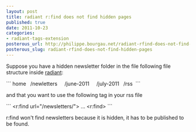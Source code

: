 ```yaml
---
layout: post
title: radiant r:find does not find hidden pages
published: true
date: 2011-10-23
categories:
- radiant-tags-extension
posterous_url: http://philippe.bourgau.net/radiant-rfind-does-not-find-hidden-pages
posterous_slug: radiant-rfind-does-not-find-hidden-pages
---
```

<p>Suppose you have a hidden newsletter folder in the file following file structure inside <a href="http://radiantcms.org/" title="Radiant is a no-fluff, open source content management system designed for small teams.">radiant</a>:<p />
```
home
&nbsp; /newletters
&nbsp; &nbsp; /june-2011
&nbsp; &nbsp; /july-2011
&nbsp; /rss&nbsp; 
```
<p />and that you want to use the following tag in your rss file<p /> 
```
&lt;r:find url="/newsletters/"&gt; ... &lt;r:find&gt;
```
<p />r:find won't find newsletters because it is hidden, it has to be published to be found.</p>

